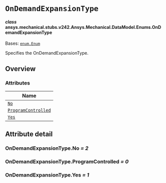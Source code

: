# `OnDemandExpansionType`

<a id="ansys.mechanical.stubs.v242.Ansys.Mechanical.DataModel.Enums.OnDemandExpansionType"></a>

#### *class* ansys.mechanical.stubs.v242.Ansys.Mechanical.DataModel.Enums.OnDemandExpansionType

Bases: [`enum.Enum`](https://docs.python.org/3/library/enum.html#enum.Enum)

Specifies the OnDemandExpansionType.

<!-- !! processed by numpydoc !! -->

<a id="overview"></a>

## Overview

### Attributes

| Name |
| ---------------------------------------------------------------------------------------------------------------------------------------------- |
| [`No`](#OnDemandExpansionType.No) |
| [`ProgramControlled`](#OnDemandExpansionType.ProgramControlled) |
| [`Yes`](#OnDemandExpansionType.Yes) |

<a id="attribute-detail"></a>

## Attribute detail

<a id="OnDemandExpansionType.No"></a>

### OnDemandExpansionType.No *= 2*

<a id="OnDemandExpansionType.ProgramControlled"></a>

### OnDemandExpansionType.ProgramControlled *= 0*

<a id="OnDemandExpansionType.Yes"></a>

### OnDemandExpansionType.Yes *= 1*


